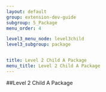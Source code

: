 ```yaml
---
layout: default
group: extension-dev-guide
subgroup: 5_Package
menu_order: 4

level3_menu_node: level3child
level3_subgroup: package


title: Level 2 Child A Package
menu_title: Level 2 Child A Package
---
```





##Level 2 Child A Package